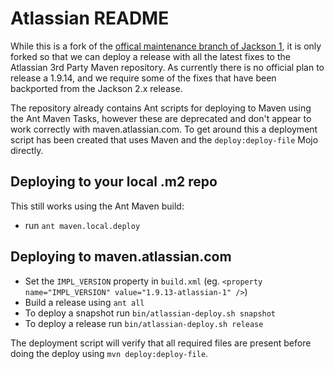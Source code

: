 # Atlassian README

While this is a fork of the [offical maintenance branch of Jackson 1](https://github.com/FasterXML/jackson-1), it is
only forked so that we can deploy a release with all the latest fixes to the Atlassian 3rd Party Maven repository. As
currently there is no official plan to release a 1.9.14, and we require some of the fixes that have been backported from
the Jackson 2.x release.

The repository already contains Ant scripts for deploying to Maven using the Ant Maven Tasks, however these are deprecated
and don't appear to work correctly with maven.atlassian.com. To get around this a deployment script has been created that
uses Maven and the `deploy:deploy-file` Mojo directly.

## Deploying to your local .m2 repo

This still works using the Ant Maven build:

* run `ant maven.local.deploy`

## Deploying to maven.atlassian.com

* Set the `IMPL_VERSION` property in `build.xml` (eg. `<property name="IMPL_VERSION" value="1.9.13-atlassian-1" />`) 
* Build a release using `ant all`
* To deploy a snapshot run `bin/atlassian-deploy.sh snapshot`
* To deploy a release run `bin/atlassian-deploy.sh release`

The deployment script will verify that all required files are present before doing the deploy using 
`mvn deploy:deploy-file`.